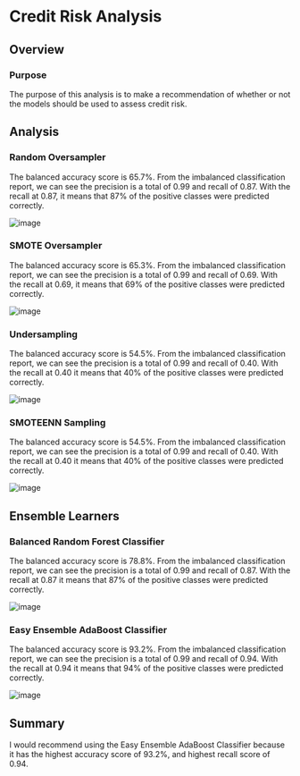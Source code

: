 # Credit Risk Analysis

## Overview

### Purpose
The purpose of this analysis is to make a recommendation of whether or not the models should be used to assess credit risk.

## Analysis

###  Random Oversampler

The balanced accuracy score is 65.7%.
From the imbalanced classification report, we can see the precision is a total of 0.99 and recall of 0.87.
With the recall at 0.87, it means that 87% of the positive classes were predicted correctly.

![image](https://user-images.githubusercontent.com/108503112/212449359-c2c5959a-c581-4a37-91b0-a21145ae77a8.png)


### SMOTE Oversampler

The balanced accuracy score is 65.3%.
From the imbalanced classification report, we can see the precision is a total of 0.99 and recall of 0.69.
With the recall at 0.69, it means that 69% of the positive classes were predicted correctly.

![image](https://user-images.githubusercontent.com/108503112/212449344-edd2933a-a684-4d7d-bfe0-2ba92f160f7b.png)


### Undersampling

The balanced accuracy score is 54.5%.
From the imbalanced classification report, we can see the precision is a total of 0.99 and recall of 0.40.
With the recall at 0.40 it means that 40% of the positive classes were predicted correctly.

![image](https://user-images.githubusercontent.com/108503112/212449326-e14439fc-c6c0-4aad-a8e5-cf2a67db903e.png)


### SMOTEENN Sampling

The balanced accuracy score is 54.5%.
From the imbalanced classification report, we can see the precision is a total of 0.99 and recall of 0.40.
With the recall at 0.40 it means that 40% of the positive classes were predicted correctly.

![image](https://user-images.githubusercontent.com/108503112/212485520-c25e28e0-efe2-4c68-be4f-d5e88349fd1f.png)


## Ensemble Learners

### Balanced Random Forest Classifier

The balanced accuracy score is 78.8%.
From the imbalanced classification report, we can see the precision is a total of 0.99 and recall of 0.87.
With the recall at 0.87 it means that 87% of the positive classes were predicted correctly.

![image](https://user-images.githubusercontent.com/108503112/212450069-c74602f3-e05c-4271-aae0-d1fbfd17c603.png)

### Easy Ensemble AdaBoost Classifier

The balanced accuracy score is 93.2%.
From the imbalanced classification report, we can see the precision is a total of 0.99 and recall of 0.94.
With the recall at 0.94 it means that 94% of the positive classes were predicted correctly.

![image](https://user-images.githubusercontent.com/108503112/212450445-a3218dbb-ed83-458a-8a2c-10e9ac8bce2e.png)


## Summary
I would recommend using the Easy Ensemble AdaBoost Classifier because it has the highest accuracy score of 93.2%, and highest recall score of 0.94.
